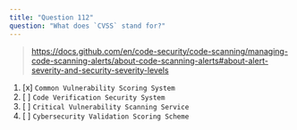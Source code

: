 ```yaml
---
title: "Question 112"
question: "What does `CVSS` stand for?"
---
```



> https://docs.github.com/en/code-security/code-scanning/managing-code-scanning-alerts/about-code-scanning-alerts#about-alert-severity-and-security-severity-levels
1. [x] `Common Vulnerability Scoring System`
1. [ ] `Code Verification Security System`
1. [ ] `Critical Vulnerability Scanning Service`
1. [ ] `Cybersecurity Validation Scoring Scheme`
